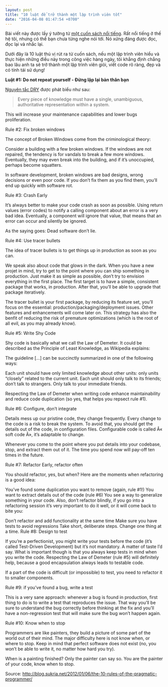 ```yaml
---
layout: post
title: "10 luật để trở thành một lập trình viên tốt"
date: "2016-04-08 01:47:54 +0700"
---
```


Bài viết này được lấy ý tưởng từ [một cuốn sách nổi tiếng][pragmatic-programmer]. Rất nổi tiếng ở thế hệ tôi, nhưng có thể bạn chưa từng nghe nói tới. Nó xứng đáng được đọc, đọc lại và nhắc lại.

Dưới đây là 10 luật thú vị rút ra từ cuốn sách, nếu một lập trình viên hiểu và thực hiện những điều này trong công việc hàng ngày, tôi khẳng định chẳng bao lâu anh ta sẽ trở thành một lập trình viên giỏi, viết code rõ ràng, đẹp và có tính tái sử dụng!

**Luật #1: Do not repeat yourself - Đừng lặp lại bản thân bạn**

[Nguyên tắc DRY][DRY] được phát biểu như sau:

> Every piece of knowledge must have a single, unambiguous, authoritative representation within a system.

This will increase your maintenance capabilities and lower bugs proliferation.

Rule #2: Fix broken windows

The concept of Broken Windows come from the criminological theory:

Consider a building with a few broken windows. If the windows are not repaired, the tendency is for vandals to break a few more windows. Eventually, they may even break into the building, and if it’s unoccupied, perhaps become squatters.

In software development, broken windows are bad designs, wrong decisions or even poor code. If you don’t fix them as you find them, you’ll end up quickly with software rot.

Rule #3: Crash Early

It’s always better to make your code crash as soon as possible. Using return values (error codes) to notify a calling component about an error is a very bad idea. Eventually, a component will ignore that value, that means that an error can occur and silently be ignored.

As the saying goes: Dead software don’t lie.

Rule #4: Use tracer bullets

The idea of tracer bullets is to get things up in production as soon as you can.

We speak also about code that glows in the dark. When you have a new projet in mind, try to get to the point where you can ship something in production. Just make it as simple as possible, don’t try to envision everything in the first place. The first target is to have a simple, consistent package that works, in production. After that, you’ll be able to upgrade that package iteratively.

The tracer bullet is your first package, by reducing its feature set, you’ll focus on the essential: production/packaging/deployment issues. Other features and enhancements will come later on. This strategy has also the benfit of reducing the risk of premature optimizations (which is the root of all evil, as you may already know).

Rule #5: Write Shy Code

Shy code is basically what we call the Law of Demeter. It could be described as the Principle of Least Knowledge, as Wikipedia explains:


The guideline […] can be succinctly summarized in one of the following ways:

Each unit should have only limited knowledge about other units: only units “closely” related to the current unit.
Each unit should only talk to its friends; don’t talk to strangers.
Only talk to your immediate friends.
 

Respecting the Law of Demeter when writing code enhance maintainability and reduce code duplication (so yes, that helps you repsect rule #1).

Rule #6: Configure, don’t integrate

Details mess up our pristine code, they change frequently. Every change to the code is a risk to break the system. To avoid that, you should get the details out of the code, in configuration files. Configurable code is called Â« soft code Â», it’s adaptable to change.

Whenever you come to the point where you put details into your codebase, stop, and extract them out of it. The time you spend now will pay-off ten times in the future.

Rule #7: Refactor Early, refactor often

You should refactor, yes, but when? Here are the moments when refactoring is a good idea:

You’ve found some duplication you want to remove (again, rule #1!)
You want to extract details out of the code (rule #6)
You see a way to generalize something in your code.
Also, don’t refactor blindly, if you go into a refactoring session it’s very important to do it well, or it will come back to bite you:

Don’t refactor and add functionality at the same time
Make sure you have tests to avoid regressions
Take short, deliberate steps. Change one thing at a time.
Rule #8: Design to test

If you’re a perfectionist, you might write your tests before the code (it’s called Test-Driven Development) but it’s not mandatory. A matter of taste I’d say. What is important though is that you always keep tests in mind when you write the code. Respecting the Law of Demeter (rule #5) will definitely help, because a good encapsulation always leads to testable code.

If a part of the code is difficult (or impossible) to test, you need to refactor it to smaller components.

Rule #9: if you’ve found a bug, write a test

This is a very sane approach: whenever a bug is found in production, first thing to do is to write a test that reproduces the issue. That way you’ll be sure to understand the bug correctly before thinking at the fix and you’ll have a non-regression test that will make sure the bug won’t happen again.

Rule #10: Know when to stop

Programmers are like painters, they build a picture of some part of the world out of their mind. The major difficulty here is not know when, or where to stop. Keep in mind that perfect software does not exist (no, you won’t be able to write it, no matter how hard you try).

When is a painting finished? Only the painter can say so. You are the painter of your code, know when to stop.

Source: http://blog.sukria.net/2012/01/06/the-10-rules-of-the-pragmatic-programmer/

[the-root-of-all-evil]: http://c2.com/cgi/wiki?PrematureOptimization
[law-of-demeter]: https://en.wikipedia.org/wiki/Law_of_Demeter
[refactor]: https://en.wikipedia.org/wiki/Code_refactoring
[generalization]: https://en.wikipedia.org/wiki/Generalization
[test-driven-development]: https://en.wikipedia.org/wiki/Test-driven_development
[software-rot]: https://en.wikipedia.org/wiki/Software_rot
[pragmatic-programmer]: https://pragprog.com/book/tpp/the-pragmatic-programmer
[DRY]: https://en.wikipedia.org/wiki/Don%27t_repeat_yourself